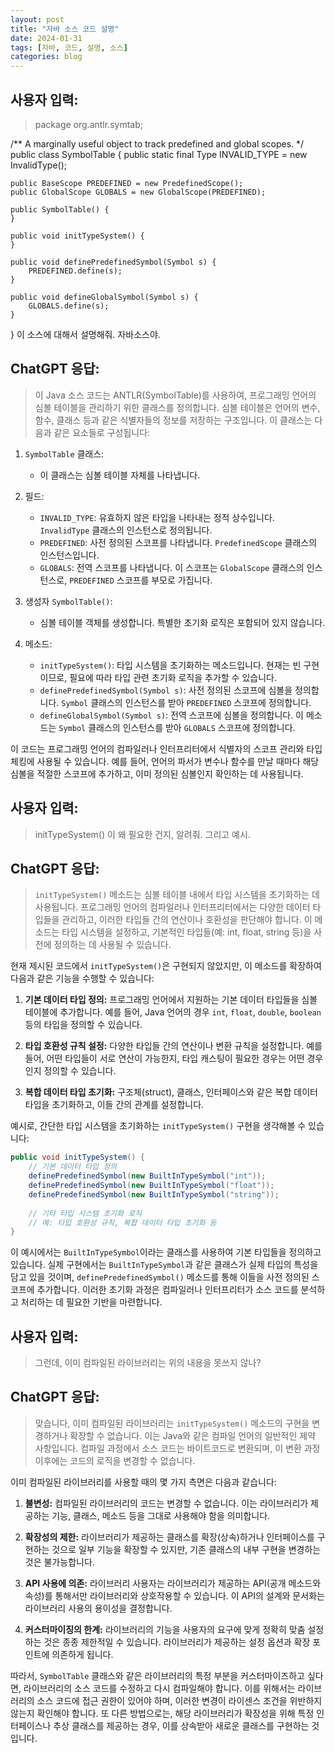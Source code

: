 ```yaml
---
layout: post
title: "자바 소스 코드 설명"
date: 2024-01-31
tags: [자바, 코드, 설명, 소스]
categories: blog
---
```


## 사용자 입력:
> package org.antlr.symtab;

/** A marginally useful object to track predefined and global scopes. */
public class SymbolTable {
	public static final Type INVALID_TYPE = new InvalidType();

	public BaseScope PREDEFINED = new PredefinedScope();
	public GlobalScope GLOBALS = new GlobalScope(PREDEFINED);

	public SymbolTable() {
	}

	public void initTypeSystem() {
	}

	public void definePredefinedSymbol(Symbol s) {
		PREDEFINED.define(s);
	}

	public void defineGlobalSymbol(Symbol s) {
		GLOBALS.define(s);
	}
}
 이 소스에 대해서 설명해줘. 자바소스야.

## ChatGPT 응답:
> 이 Java 소스 코드는 ANTLR(SymbolTable)를 사용하여, 프로그래밍 언어의 심볼 테이블을 관리하기 위한 클래스를 정의합니다. 심볼 테이블은 언어의 변수, 함수, 클래스 등과 같은 식별자들의 정보를 저장하는 구조입니다. 이 클래스는 다음과 같은 요소들로 구성됩니다:

1. `SymbolTable` 클래스:
   - 이 클래스는 심볼 테이블 자체를 나타냅니다.

2. 필드:
   - `INVALID_TYPE`: 유효하지 않은 타입을 나타내는 정적 상수입니다. `InvalidType` 클래스의 인스턴스로 정의됩니다.
   - `PREDEFINED`: 사전 정의된 스코프를 나타냅니다. `PredefinedScope` 클래스의 인스턴스입니다.
   - `GLOBALS`: 전역 스코프를 나타냅니다. 이 스코프는 `GlobalScope` 클래스의 인스턴스로, `PREDEFINED` 스코프를 부모로 가집니다.

3. 생성자 `SymbolTable()`:
   - 심볼 테이블 객체를 생성합니다. 특별한 초기화 로직은 포함되어 있지 않습니다.

4. 메소드:
   - `initTypeSystem()`: 타입 시스템을 초기화하는 메소드입니다. 현재는 빈 구현이므로, 필요에 따라 타입 관련 초기화 로직을 추가할 수 있습니다.
   - `definePredefinedSymbol(Symbol s)`: 사전 정의된 스코프에 심볼을 정의합니다. `Symbol` 클래스의 인스턴스를 받아 `PREDEFINED` 스코프에 정의합니다.
   - `defineGlobalSymbol(Symbol s)`: 전역 스코프에 심볼을 정의합니다. 이 메소드는 `Symbol` 클래스의 인스턴스를 받아 `GLOBALS` 스코프에 정의합니다.

이 코드는 프로그래밍 언어의 컴파일러나 인터프리터에서 식별자의 스코프 관리와 타입 체킹에 사용될 수 있습니다. 예를 들어, 언어의 파서가 변수나 함수를 만날 때마다 해당 심볼을 적절한 스코프에 추가하고, 이미 정의된 심볼인지 확인하는 데 사용됩니다.

## 사용자 입력:
> initTypeSystem() 이 왜 필요한 건지, 알려줘. 그리고 예시.

## ChatGPT 응답:
> `initTypeSystem()` 메소드는 심볼 테이블 내에서 타입 시스템을 초기화하는 데 사용됩니다. 프로그래밍 언어의 컴파일러나 인터프리터에서는 다양한 데이터 타입들을 관리하고, 이러한 타입들 간의 연산이나 호환성을 판단해야 합니다. 이 메소드는 타입 시스템을 설정하고, 기본적인 타입들(예: int, float, string 등)을 사전에 정의하는 데 사용될 수 있습니다.

현재 제시된 코드에서 `initTypeSystem()`은 구현되지 않았지만, 이 메소드를 확장하여 다음과 같은 기능을 수행할 수 있습니다:

1. **기본 데이터 타입 정의:** 프로그래밍 언어에서 지원하는 기본 데이터 타입들을 심볼 테이블에 추가합니다. 예를 들어, Java 언어의 경우 `int`, `float`, `double`, `boolean` 등의 타입을 정의할 수 있습니다.

2. **타입 호환성 규칙 설정:** 다양한 타입들 간의 연산이나 변환 규칙을 설정합니다. 예를 들어, 어떤 타입들이 서로 연산이 가능한지, 타입 캐스팅이 필요한 경우는 어떤 경우인지 정의할 수 있습니다.

3. **복합 데이터 타입 초기화:** 구조체(struct), 클래스, 인터페이스와 같은 복합 데이터 타입을 초기화하고, 이들 간의 관계를 설정합니다.

예시로, 간단한 타입 시스템을 초기화하는 `initTypeSystem()` 구현을 생각해볼 수 있습니다:

```java
public void initTypeSystem() {
    // 기본 데이터 타입 정의
    definePredefinedSymbol(new BuiltInTypeSymbol("int"));
    definePredefinedSymbol(new BuiltInTypeSymbol("float"));
    definePredefinedSymbol(new BuiltInTypeSymbol("string"));
    
    // 기타 타입 시스템 초기화 로직
    // 예: 타입 호환성 규칙, 복합 데이터 타입 초기화 등
}
```

이 예시에서는 `BuiltInTypeSymbol`이라는 클래스를 사용하여 기본 타입들을 정의하고 있습니다. 실제 구현에서는 `BuiltInTypeSymbol`과 같은 클래스가 실제 타입의 특성을 담고 있을 것이며, `definePredefinedSymbol()` 메소드를 통해 이들을 사전 정의된 스코프에 추가합니다. 이러한 초기화 과정은 컴파일러나 인터프리터가 소스 코드를 분석하고 처리하는 데 필요한 기반을 마련합니다.

## 사용자 입력:
> 그런데, 이미 컴파일된 라이브러리는 위의 내용을 못쓰지 않나?

## ChatGPT 응답:
> 맞습니다, 이미 컴파일된 라이브러리는 `initTypeSystem()` 메소드의 구현을 변경하거나 확장할 수 없습니다. 이는 Java와 같은 컴파일 언어의 일반적인 제약 사항입니다. 컴파일 과정에서 소스 코드는 바이트코드로 변환되며, 이 변환 과정 이후에는 코드의 로직을 변경할 수 없습니다.

이미 컴파일된 라이브러리를 사용할 때의 몇 가지 측면은 다음과 같습니다:

1. **불변성:** 컴파일된 라이브러리의 코드는 변경할 수 없습니다. 이는 라이브러리가 제공하는 기능, 클래스, 메소드 등을 그대로 사용해야 함을 의미합니다.

2. **확장성의 제한:** 라이브러리가 제공하는 클래스를 확장(상속)하거나 인터페이스를 구현하는 것으로 일부 기능을 확장할 수 있지만, 기존 클래스의 내부 구현을 변경하는 것은 불가능합니다.

3. **API 사용에 의존:** 라이브러리 사용자는 라이브러리가 제공하는 API(공개 메소드와 속성)를 통해서만 라이브러리와 상호작용할 수 있습니다. 이 API의 설계와 문서화는 라이브러리 사용의 용이성을 결정합니다.

4. **커스터마이징의 한계:** 라이브러리의 기능을 사용자의 요구에 맞게 정확히 맞춤 설정하는 것은 종종 제한적일 수 있습니다. 라이브러리가 제공하는 설정 옵션과 확장 포인트에 의존하게 됩니다.

따라서, `SymbolTable` 클래스와 같은 라이브러리의 특정 부분을 커스터마이즈하고 싶다면, 라이브러리의 소스 코드를 수정하고 다시 컴파일해야 합니다. 이를 위해서는 라이브러리의 소스 코드에 접근 권한이 있어야 하며, 이러한 변경이 라이센스 조건을 위반하지 않는지 확인해야 합니다. 또 다른 방법으로는, 해당 라이브러리가 확장성을 위해 특정 인터페이스나 추상 클래스를 제공하는 경우, 이를 상속받아 새로운 클래스를 구현하는 것입니다.

